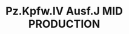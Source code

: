 ---
layout: product
title: "Pz.Kpfw.IV Ausf.J MID PRODUCTION"
price: "3500" 
desc: "Maketa"
img_path: "/assets/img/DRA7498.webp"
brand: "Dragon"
available: false
special_offer: false
new: false
soon: false
cat: "010000"
subcat: "010600"
subsubcat: "0N/A"
sifra: "DRA7498"
popular: false
spec: false
---